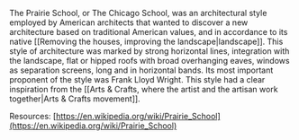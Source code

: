 ---
---

The Prairie School, or The Chicago School, was an architectural style employed by American architects that wanted to discover a new architecture based on traditional American values, and in accordance to its native [[Removing the houses, improving the landscape|landscape]]. This style of architecture was marked by strong horizontal lines, integration with the landscape, flat or hipped roofs with broad overhanging eaves, windows as separation screens, long and in horizontal bands. Its most important proponent of the style was Frank Lloyd Wright. This style had a clear inspiration from the [[Arts & Crafts, where the artist and the artisan work together|Arts & Crafts movement]].

Resources: [https://en.wikipedia.org/wiki/Prairie_School](https://en.wikipedia.org/wiki/Prairie_School)